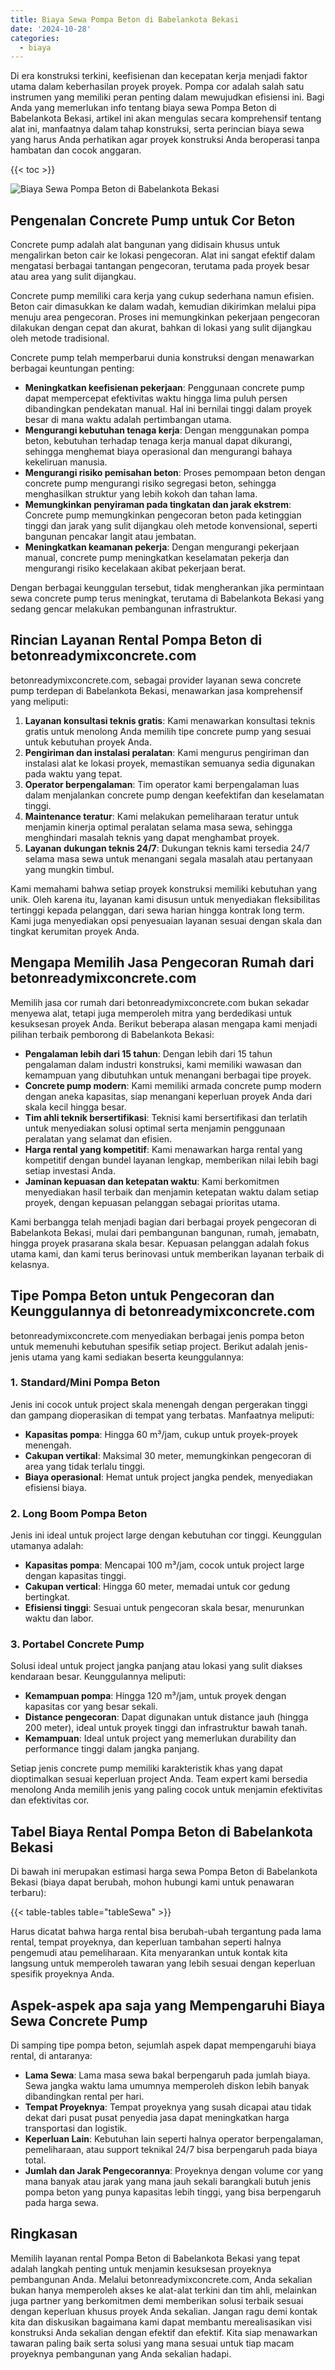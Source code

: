 ```yaml
---
title: Biaya Sewa Pompa Beton di Babelankota Bekasi
date: '2024-10-28'
categories:
  - biaya
---
```


Di era konstruksi terkini, keefisienan dan kecepatan kerja menjadi faktor utama dalam keberhasilan proyek proyek. Pompa cor adalah salah satu instrumen yang memiliki peran penting dalam mewujudkan efisiensi ini. Bagi Anda yang memerlukan info tentang biaya sewa Pompa Beton di Babelankota Bekasi, artikel ini akan mengulas secara komprehensif tentang alat ini, manfaatnya dalam tahap konstruksi, serta perincian biaya sewa yang harus Anda perhatikan agar proyek konstruksi Anda beroperasi tanpa hambatan dan cocok anggaran.

{{< toc >}}

![Biaya Sewa Pompa Beton di Babelankota Bekasi](https://betoncor8.github.io/pump/concrete-pump%20(27).png)

## Pengenalan Concrete Pump untuk Cor Beton

Concrete pump adalah alat bangunan yang didisain khusus untuk mengalirkan beton cair ke lokasi pengecoran. Alat ini sangat efektif dalam mengatasi berbagai tantangan pengecoran, terutama pada proyek besar atau area yang sulit dijangkau.

Concrete pump memiliki cara kerja yang cukup sederhana namun efisien. Beton cair dimasukkan ke dalam wadah, kemudian dikirimkan melalui pipa menuju area pengecoran. Proses ini memungkinkan pekerjaan pengecoran dilakukan dengan cepat dan akurat, bahkan di lokasi yang sulit dijangkau oleh metode tradisional.

Concrete pump telah memperbarui dunia konstruksi dengan menawarkan berbagai keuntungan penting:

- **Meningkatkan keefisienan pekerjaan**: Penggunaan concrete pump dapat mempercepat efektivitas waktu hingga lima puluh persen dibandingkan pendekatan manual. Hal ini bernilai tinggi dalam proyek besar di mana waktu adalah pertimbangan utama.
- **Mengurangi kebutuhan tenaga kerja**: Dengan menggunakan pompa beton, kebutuhan terhadap tenaga kerja manual dapat dikurangi, sehingga menghemat biaya operasional dan mengurangi bahaya kekeliruan manusia.
- **Mengurangi risiko pemisahan beton**: Proses pemompaan beton dengan concrete pump mengurangi risiko segregasi beton, sehingga menghasilkan struktur yang lebih kokoh dan tahan lama.
- **Memungkinkan penyiraman pada tingkatan dan jarak ekstrem**: Concrete pump memungkinkan pengecoran beton pada ketinggian tinggi dan jarak yang sulit dijangkau oleh metode konvensional, seperti bangunan pencakar langit atau jembatan.
- **Meningkatkan keamanan pekerja**: Dengan mengurangi pekerjaan manual, concrete pump meningkatkan keselamatan pekerja dan mengurangi risiko kecelakaan akibat pekerjaan berat.

Dengan berbagai keunggulan tersebut, tidak mengherankan jika permintaan sewa concrete pump terus meningkat, terutama di Babelankota Bekasi yang sedang gencar melakukan pembangunan infrastruktur.

## Rincian Layanan Rental Pompa Beton di betonreadymixconcrete.com

betonreadymixconcrete.com, sebagai provider layanan sewa concrete pump terdepan di Babelankota Bekasi, menawarkan jasa komprehensif yang meliputi:

1. **Layanan konsultasi teknis gratis**: Kami menawarkan konsultasi teknis gratis untuk menolong Anda memilih tipe concrete pump yang sesuai untuk kebutuhan proyek Anda.
2. **Pengiriman dan instalasi peralatan**: Kami mengurus pengiriman dan instalasi alat ke lokasi proyek, memastikan semuanya sedia digunakan pada waktu yang tepat.
3. **Operator berpengalaman**: Tim operator kami berpengalaman luas dalam menjalankan concrete pump dengan keefektifan dan keselamatan tinggi.
4. **Maintenance teratur**: Kami melakukan pemeliharaan teratur untuk menjamin kinerja optimal peralatan selama masa sewa, sehingga menghindari masalah teknis yang dapat menghambat proyek.
5. **Layanan dukungan teknis 24/7**: Dukungan teknis kami tersedia 24/7 selama masa sewa untuk menangani segala masalah atau pertanyaan yang mungkin timbul.

Kami memahami bahwa setiap proyek konstruksi memiliki kebutuhan yang unik. Oleh karena itu, layanan kami disusun untuk menyediakan fleksibilitas tertinggi kepada pelanggan, dari sewa harian hingga kontrak long term. Kami juga menyediakan opsi penyesuaian layanan sesuai dengan skala dan tingkat kerumitan proyek Anda.

## Mengapa Memilih Jasa Pengecoran Rumah dari betonreadymixconcrete.com

Memilih jasa cor rumah dari betonreadymixconcrete.com bukan sekadar menyewa alat, tetapi juga memperoleh mitra yang berdedikasi untuk kesuksesan proyek Anda. Berikut beberapa alasan mengapa kami menjadi pilihan terbaik pemborong di Babelankota Bekasi:

- **Pengalaman lebih dari 15 tahun**: Dengan lebih dari 15 tahun pengalaman dalam industri konstruksi, kami memiliki wawasan dan kemampuan yang dibutuhkan untuk menangani berbagai tipe proyek.
- **Concrete pump modern**: Kami memiliki armada concrete pump modern dengan aneka kapasitas, siap menangani keperluan proyek Anda dari skala kecil hingga besar.
- **Tim ahli teknik bersertifikasi**: Teknisi kami bersertifikasi dan terlatih untuk menyediakan solusi optimal serta menjamin penggunaan peralatan yang selamat dan efisien.
- **Harga rental yang kompetitif**: Kami menawarkan harga rental yang kompetitif dengan bundel layanan lengkap, memberikan nilai lebih bagi setiap investasi Anda.
- **Jaminan kepuasan dan ketepatan waktu**: Kami berkomitmen menyediakan hasil terbaik dan menjamin ketepatan waktu dalam setiap proyek, dengan kepuasan pelanggan sebagai prioritas utama.

Kami berbangga telah menjadi bagian dari berbagai proyek pengecoran di Babelankota Bekasi, mulai dari pembangunan bangunan, rumah, jemabatn, hingga proyek prasarana skala besar. Kepuasan pelanggan adalah fokus utama kami, dan kami terus berinovasi untuk memberikan layanan terbaik di kelasnya.

## Tipe Pompa Beton untuk Pengecoran dan Keunggulannya di betonreadymixconcrete.com

betonreadymixconcrete.com menyediakan berbagai jenis pompa beton untuk memenuhi kebutuhan spesifik setiap project. Berikut adalah jenis-jenis utama yang kami sediakan beserta keunggulannya:

### 1\. Standard/Mini Pompa Beton

Jenis ini cocok untuk project skala menengah dengan pergerakan tinggi dan gampang dioperasikan di tempat yang terbatas. Manfaatnya meliputi:

- **Kapasitas pompa**: Hingga 60 m³/jam, cukup untuk proyek-proyek menengah.
- **Cakupan vertikal**: Maksimal 30 meter, memungkinkan pengecoran di area yang tidak terlalu tinggi.
- **Biaya operasional**: Hemat untuk project jangka pendek, menyediakan efisiensi biaya.

### 2\. Long Boom Pompa Beton

Jenis ini ideal untuk project large dengan kebutuhan cor tinggi. Keunggulan utamanya adalah:

- **Kapasitas pompa**: Mencapai 100 m³/jam, cocok untuk project large dengan kapasitas tinggi.
- **Cakupan vertical**: Hingga 60 meter, memadai untuk cor gedung bertingkat.
- **Efisiensi tinggi**: Sesuai untuk pengecoran skala besar, menurunkan waktu dan labor.

### 3\. Portabel Concrete Pump

Solusi ideal untuk project jangka panjang atau lokasi yang sulit diakses kendaraan besar. Keunggulannya meliputi:

- **Kemampuan pompa**: Hingga 120 m³/jam, untuk proyek dengan kapasitas cor yang besar sekali.
- **Distance pengecoran**: Dapat digunakan untuk distance jauh (hingga 200 meter), ideal untuk proyek tinggi dan infrastruktur bawah tanah.
- **Kemampuan**: Ideal untuk project yang memerlukan durability dan performance tinggi dalam jangka panjang.

Setiap jenis concrete pump memiliki karakteristik khas yang dapat dioptimalkan sesuai keperluan project Anda. Team expert kami bersedia menolong Anda memilih jenis yang paling cocok untuk menjamin efektivitas dan efektivitas cor.

## Tabel Biaya Rental Pompa Beton di Babelankota Bekasi

Di bawah ini merupakan estimasi harga sewa Pompa Beton di Babelankota Bekasi (biaya dapat berubah, mohon hubungi kami untuk penawaran terbaru):

{{< table-tables table="tableSewa" >}}

Harus dicatat bahwa harga rental bisa berubah-ubah tergantung pada lama rental, tempat proyeknya, dan keperluan tambahan seperti halnya pengemudi atau pemeliharaan. Kita menyarankan untuk kontak kita langsung untuk memperoleh tawaran yang lebih sesuai dengan keperluan spesifik proyeknya Anda.

## Aspek-aspek apa saja yang Mempengaruhi Biaya Sewa Concrete Pump

Di samping tipe pompa beton, sejumlah aspek dapat mempengaruhi biaya rental, di antaranya:

- **Lama Sewa**: Lama masa sewa bakal berpengaruh pada jumlah biaya. Sewa jangka waktu lama umumnya memperoleh diskon lebih banyak dibandingkan rental per hari.
- **Tempat Proyeknya**: Tempat proyeknya yang susah dicapai atau tidak dekat dari pusat pusat penyedia jasa dapat meningkatkan harga transportasi dan logistik.
- **Keperluan Lain**: Kebutuhan lain seperti halnya operator berpengalaman, pemeliharaan, atau support teknikal 24/7 bisa berpengaruh pada biaya total.
- **Jumlah dan Jarak Pengecorannya**: Proyeknya dengan volume cor yang mana banyak atau jarak yang mana jauh sekali barangkali butuh jenis pompa beton yang punya kapasitas lebih tinggi, yang bisa berpengaruh pada harga sewa.

## Ringkasan

Memilih layanan rental Pompa Beton di Babelankota Bekasi yang tepat adalah langkah penting untuk menjamin kesuksesan proyeknya pembangunan Anda. Melalui betonreadymixconcrete.com, Anda sekalian bukan hanya memperoleh akses ke alat-alat terkini dan tim ahli, melainkan juga partner yang berkomitmen demi memberikan solusi terbaik sesuai dengan keperluan khusus proyek Anda sekalian. Jangan ragu demi kontak kita dan diskusikan bagaimana kami dapat membantu merealisasikan visi konstruksi Anda sekalian dengan efektif dan efektif. Kita siap menawarkan tawaran paling baik serta solusi yang mana sesuai untuk tiap macam proyeknya pembangunan yang Anda sekalian hadapi.

